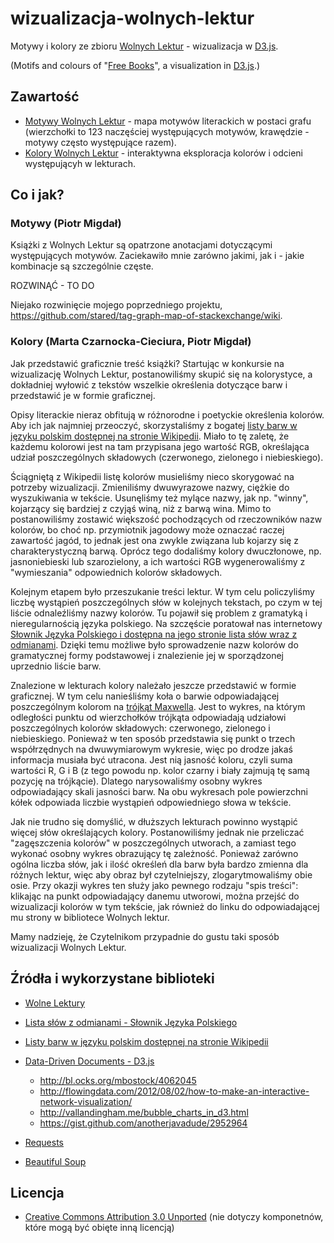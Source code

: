 wizualizacja-wolnych-lektur
=========================

Motywy i kolory ze zbioru [Wolnych Lektur](http://wolnelektury.pl/) - wizualizacja w [D3.js](http://d3js.org/).

(Motifs and colours of "[Free Books](http://wolnelektury.pl/)", a visualization in [D3.js](http://d3js.org/).)

## Zawartość

* [Motywy Wolnych Lektur](http://stared.github.com/wizualizacja-wolnych-lektur/motywy_wolnych_lektur.html) - mapa motywów literackich w postaci grafu (wierzchołki to 123 naczęściej występujących motywów, krawędzie - motywy często występujące razem).
* [Kolory Wolnych Lektur](http://stared.github.com/wizualizacja-wolnych-lektur/kolory.html) - interaktywna eksploracja kolorów i odcieni występującyh w lekturach.

## Co i jak?

### Motywy (Piotr Migdał)

Książki z Wolnych Lektur są opatrzone anotacjami dotyczącymi występujących motywów. Zaciekawiło mnie zarówno jakimi, jak i - jakie kombinacje są szczególnie częste.

ROZWINĄĆ - TO DO

Niejako rozwinięcie mojego poprzedniego projektu, https://github.com/stared/tag-graph-map-of-stackexchange/wiki.

### Kolory (Marta Czarnocka-Cieciura, Piotr Migdał)

Jak przedstawić graficznie treść książki? Startując w konkursie na wizualizację Wolnych Lektur, postanowiliśmy skupić się na kolorystyce, a dokładniej wyłowić z tekstów wszelkie określenia dotyczące barw i przedstawić je w formie graficznej.

Opisy literackie nieraz obfitują w różnorodne i poetyckie określenia kolorów. Aby ich jak najmniej przeoczyć, skorzystaliśmy z bogatej [listy barw w języku polskim dostępnej na stronie Wikipedii](http://pl.wikipedia.org/wiki/Lista_kolor%C3%B3w). Miało to tę zaletę, że każdemu kolorowi jest na tam przypisana jego wartość RGB, określająca udział poszczególnych składowych (czerwonego, zielonego i niebieskiego).

Ściągniętą z Wikipedii listę kolorów musieliśmy nieco skorygować na potrzeby wizualizacji. Zmieniliśmy dwuwyrazowe nazwy, ciężkie do wyszukiwania w tekście. Usunęliśmy też mylące nazwy, jak np. "winny", kojarzący się bardziej z czyjąś winą, niż z barwą wina. Mimo to postanowiliśmy zostawić większość pochodzących od rzeczowników nazw kolorów, bo choć np. przymiotnik jagodowy może oznaczać raczej zawartość jagód, to jednak jest ona zwykle związana lub kojarzy się z charakterystyczną barwą. Oprócz tego dodaliśmy kolory dwuczłonowe, np. jasnoniebieski lub szarozielony, a ich wartości RGB wygenerowaliśmy z "wymieszania" odpowiednich kolorów składowych.

Kolejnym etapem było przeszukanie treści lektur. W tym celu policzyliśmy liczbę wystąpień poszczególnych słów w kolejnych tekstach, po czym w tej liście odnaleźliśmy nazwy kolorów. Tu pojawił się problem z gramatyką i nieregularnością języka polskiego. Na szczęście poratował nas internetowy [Słownik Języka Polskiego i dostępna na jego stronie lista słów wraz z odmianami](http://www.sjp.pl/slownik/odmiany/). Dzięki temu możliwe było sprowadzenie nazw kolorów do gramatycznej formy podstawowej i znalezienie jej w sporządzonej uprzednio liście barw.

Znalezione w lekturach kolory należało jeszcze przedstawić w formie graficznej. W tym celu nanieśliśmy koła o barwie odpowiadającej poszczególnym kolorom na [trójkąt Maxwella](http://pl.wikipedia.org/wiki/Tr%C3%B3jk%C4%85t_Maxwella). Jest to wykres, na którym odległości punktu od wierzchołków trójkąta odpowiadają udziałowi poszczególnych kolorów składowych: czerwonego, zielonego i niebieskiego. Ponieważ w ten sposób przedstawia się punkt o trzech współrzędnych na dwuwymiarowym wykresie, więc po drodze jakaś informacja musiała być utracona. Jest nią jasność koloru, czyli suma wartości R, G i B (z tego powodu np. kolor czarny i biały zajmują tę samą pozycję na trójkącie). Dlatego narysowaliśmy osobny wykres odpowiadający skali jasności barw. Na obu wykresach pole powierzchni kółek odpowiada liczbie wystąpień odpowiedniego słowa w tekście.

Jak nie trudno się domyślić, w dłuższych lekturach powinno wystąpić więcej słów określających kolory. Postanowiliśmy jednak nie przeliczać "zagęszczenia kolorów" w poszczególnych utworach, a zamiast tego wykonać osobny wykres obrazujący tę zależność. Ponieważ zarówno ogólna liczba słów, jak i ilość określeń dla barw była bardzo zmienna dla różnych lektur, więc aby obraz był czytelniejszy, zlogarytmowaliśmy obie osie. Przy okazji wykres ten służy jako pewnego rodzaju "spis treści": klikając na punkt odpowiadający danemu utworowi, można przejść do wizualizacji kolorów w tym tekście, jak również do linku do odpowiadającej mu strony w bibliotece Wolnych lektur.

Mamy nadzieję, że Czytelnikom przypadnie do gustu taki sposób wizualizacji Wolnych Lektur.

## Źródła i wykorzystane biblioteki

* [Wolne Lektury](http://wolnelektury.pl/)

* [Lista słów z odmianami - Słownik Języka Polskiego](http://www.sjp.pl/slownik/odmiany/)

* [Listy barw w języku polskim dostępnej na stronie Wikipedii](http://pl.wikipedia.org/wiki/Lista_kolor%C3%B3w)

* [Data-Driven Documents - D3.js](http://d3js.org/)
    * http://bl.ocks.org/mbostock/4062045
    * http://flowingdata.com/2012/08/02/how-to-make-an-interactive-network-visualization/
    * http://vallandingham.me/bubble_charts_in_d3.html
    * https://gist.github.com/anotherjavadude/2952964

* [Requests](http://docs.python-requests.org/)
* [Beautiful Soup](http://www.crummy.com/software/BeautifulSoup/)


## Licencja

* [Creative Commons Attribution 3.0 Unported](http://creativecommons.org/licenses/by/3.0/)
(nie dotyczy komponetnów, które mogą być obięte inną licencją)
